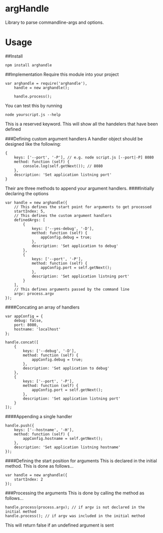# argHandle
Library to parse commandline-args and options.

# Usage
##Install
```
npm install arghandle
```
##Implementation
Require this module into your project
```
var arghandle = require('arghandle'),
    handle = new arghandle();

    handle.process();
```

You can test this by running 
```
node yourscript.js --help
```
This is a reserved keyword. This will show all the handelers that have been defined

###Defining custom argument handlers
A handler object should be designed like the following:
```
{
    keys: ['--port', '-P'], // e.g. node script.js [--port|-P] 8080
    method: function (self) {
        console.log(self.getNext()); // 8080
    },
    description: 'Set application listning port'
}
```

Their are three methods to append your argument handlers.
####Initially declaring the options
```
var handle = new arghandle({
    // This defines the start point for arguments to get processed
    startIndex: 5,
    // This defines the custom argument handlers
    definedArgs: [
        {
            keys: ['--yes-debug', '-D'],
            method: function (self) {
                appConfig.debug = true;
            },
            description: 'Set application to debug'
        },
        {
            keys: ['--port', '-P'],
            method: function (self) {
                appConfig.port = self.getNext();
            },
            description: 'Set application listning port'
        }
    ],
    // This defines arguments passed by the command line
    argv: process.argv
}); 
```
####Concating an array of handlers
```
var appConfig = {
    debug: false,
    port: 8080,
    hostname: 'localhost'
};

handle.concat([
    {
        keys: ['--debug', '-D'],
        method: function (self) {
            appConfig.debug = true;
        },
        description: 'Set application to debug'
    },
    {
        keys: ['--port', '-P'],
        method: function (self) {
            appConfig.port = self.getNext();
        },
        description: 'Set application listning port'
    }
]);
```
####Appending a single handler
```
handle.push({
    keys: ['--hostname', '-H'],
    method: function (self) {
        appConfig.hostname = self.getNext();
    },
    description: 'Set application listning hostname'
});
```

####Defining the start position for arguments
This is declared in the initial method. This is done as follows...
```
var handle = new arghandle({
    startIndex: 2
});
```

###Processing the arguments
This is done by calling the method as follows...
```
handle.process(process.argv); // if argv is not declared in the initial method
handle.process(); // if argv was included in the initial method
```
This will return false if an undefined argument is sent
